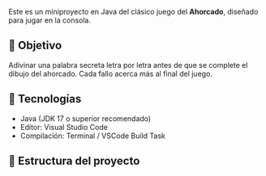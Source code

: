Este es un miniproyecto en Java del clásico juego del **Ahorcado**, diseñado para jugar en la consola.

## 📌 Objetivo

Adivinar una palabra secreta letra por letra antes de que se complete el dibujo del ahorcado. Cada fallo acerca más al final del juego.

## 🚀 Tecnologías

- Java (JDK 17 o superior recomendado)
- Editor: Visual Studio Code
- Compilación: Terminal / VSCode Build Task

## 📂 Estructura del proyecto